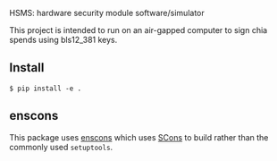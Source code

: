 HSMS: hardware security module software/simulator

This project is intended to run on an air-gapped computer to sign chia spends using bls12_381 keys.


Install
-------

`$ pip install -e .`


enscons
-------

This package uses [enscons](https://github.com/dholth/enscons)
which uses [SCons](https://scons.org/) to build rather than the commonly used `setuptools`.
